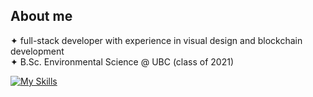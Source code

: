  ## About me
 ✦ full-stack developer with experience in visual design and blockchain development
 <br/>
 ✦ B.Sc. Environmental Science @ UBC (class of 2021)



[![My Skills](https://skillicons.dev/icons?i=js,ts,solidity,react,next,tailwind,figma)](https://skillicons.dev)

